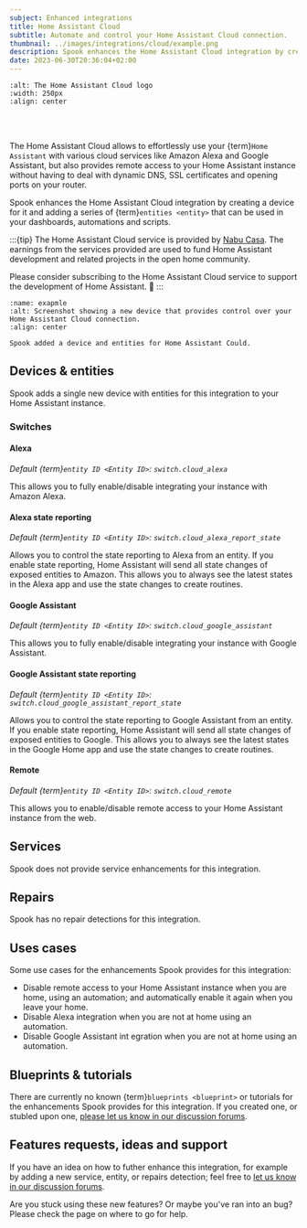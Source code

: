 ```yaml
---
subject: Enhanced integrations
title: Home Assistant Cloud
subtitle: Automate and control your Home Assistant Cloud connection.
thumbnail: ../images/integrations/cloud/example.png
description: Spook enhances the Home Assistant Cloud integration by creating a device for it and adding a series of entities that, for example, provide control over enabling and disabling cloud connections.
date: 2023-06-30T20:36:04+02:00
---
```


```{image} https://brands.home-assistant.io/cloud/logo.png
:alt: The Home Assistant Cloud logo
:width: 250px
:align: center
```

<br><br>

The Home Assistant Cloud allows to effortlessly use your {term}`Home Assistant` with various cloud services like Amazon Alexa and Google Assistant, but also provides remote access to your Home Assistant instance without having to deal with dynamic DNS, SSL certificates and opening ports on your router.

Spook enhances the Home Assistant Cloud integration by creating a device for it and adding a series of {term}`entities <entity>` that can be used in your dashboards, automations and scripts.

:::{tip}
The Home Assistant Cloud service is provided by [Nabu Casa](https://www.nabucasa.com). The earnings from the services provided are used to fund Home Assistant development and related projects in the open home community.

Please consider subscribing to the Home Assistant Cloud service to support the development of Home Assistant. 🙏
:::

```{figure} ../images/integrations/cloud/example.png
:name: exapmle
:alt: Screenshot showing a new device that provides control over your Home Assistant Cloud connection.
:align: center

Spook added a device and entities for Home Assistant Could.
```

## Devices & entities

Spook adds a single new device with entities for this integration to your Home Assistant instance.

### Switches

#### Alexa

_Default {term}`entity ID <Entity ID>`: `switch.cloud_alexa`_

This allows you to fully enable/disable integrating your instance with Amazon Alexa.

#### Alexa state reporting

_Default {term}`entity ID <Entity ID>`: `switch.cloud_alexa_report_state`_

Allows you to control the state reporting to Alexa from an entity. If you enable state reporting, Home Assistant will send all state changes of exposed entities to Amazon. This allows you to always see the latest states in the Alexa app and use the state changes to create routines.

#### Google Assistant

_Default {term}`entity ID <Entity ID>`: `switch.cloud_google_assistant`_

This allows you to fully enable/disable integrating your instance with Google Assistant.

#### Google Assistant state reporting

_Default {term}`entity ID <Entity ID>`: `switch.cloud_google_assistant_report_state`_

Allows you to control the state reporting to Google Assistant from an entity. If you enable state reporting, Home Assistant will send all state changes of exposed entities to Google. This allows you to always see the latest states in the Google Home app and use the state changes to create routines.

#### Remote

_Default {term}`entity ID <Entity ID>`: `switch.cloud_remote`_

This allows you to enable/disable remote access to your Home Assistant instance from the web.

## Services

Spook does not provide service enhancements for this integration.

## Repairs

Spook has no repair detections for this integration.

## Uses cases

Some use cases for the enhancements Spook provides for this integration:

- Disable remote access to your Home Assistant instance when you are home, using an automation; and automatically enable it again when you leave your home.
- Disable Alexa integration when you are not at home using an automation.
- Disable Google Assistant int egration when you are not at home using an automation.

## Blueprints & tutorials

There are currently no known {term}`blueprints <blueprint>` or tutorials for the enhancements Spook provides for this integration. If you created one, or stubled upon one, [please let us know in our discussion forums](https://github.com/frenck/spook/discussions).

## Features requests, ideas and support

If you have an idea on how to futher enhance this integration, for example by adding a new service, entity, or repairs detection; feel free to [let us know in our discussion forums](https://github.com/frenck/spook/discussions).

Are you stuck using these new features? Or maybe you've ran into an bug? Please check the [](../support) page on where to go for help.

